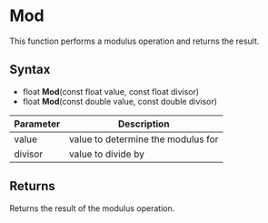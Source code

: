 # Mod #

This function performs a modulus operation and returns the result.

## Syntax ##

- float **Mod**(const float value, const float divisor)
- float **Mod**(const double value, const double divisor)

| Parameter | Description |
| --- | --- |
| value | value to determine the modulus for |
| divisor | value to divide by |

## Returns ##

Returns the result of the modulus operation.
